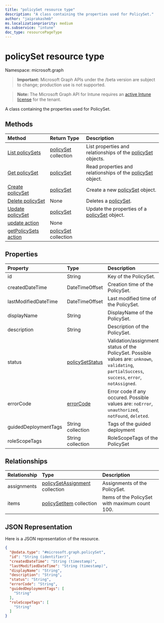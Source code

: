 ```yaml
---
title: "policySet resource type"
description: "A class containing the properties used for PolicySet."
author: "jaiprakashmb"
ms.localizationpriority: medium
ms.subservice: "intune"
doc_type: resourcePageType
---
```


# policySet resource type

Namespace: microsoft.graph

> **Important:** Microsoft Graph APIs under the /beta version are subject to change; production use is not supported.

> **Note:** The Microsoft Graph API for Intune requires an [active Intune license](https://go.microsoft.com/fwlink/?linkid=839381) for the tenant.

A class containing the properties used for PolicySet.

## Methods
|Method|Return Type|Description|
|:---|:---|:---|
|[List policySets](../api/intune-policyset-policyset-list.md)|[policySet](../resources/intune-policyset-policyset.md) collection|List properties and relationships of the [policySet](../resources/intune-policyset-policyset.md) objects.|
|[Get policySet](../api/intune-policyset-policyset-get.md)|[policySet](../resources/intune-policyset-policyset.md)|Read properties and relationships of the [policySet](../resources/intune-policyset-policyset.md) object.|
|[Create policySet](../api/intune-policyset-policyset-create.md)|[policySet](../resources/intune-policyset-policyset.md)|Create a new [policySet](../resources/intune-policyset-policyset.md) object.|
|[Delete policySet](../api/intune-policyset-policyset-delete.md)|None|Deletes a [policySet](../resources/intune-policyset-policyset.md).|
|[Update policySet](../api/intune-policyset-policyset-update.md)|[policySet](../resources/intune-policyset-policyset.md)|Update the properties of a [policySet](../resources/intune-policyset-policyset.md) object.|
|[update action](../api/intune-policyset-policyset-update.md)|None||
|[getPolicySets action](../api/intune-policyset-policyset-getpolicysets.md)|[policySet](../resources/intune-policyset-policyset.md) collection||

## Properties
|Property|Type|Description|
|:---|:---|:---|
|id|String|Key of the PolicySet.|
|createdDateTime|DateTimeOffset|Creation time of the PolicySet.|
|lastModifiedDateTime|DateTimeOffset|Last modified time of the PolicySet.|
|displayName|String|DisplayName of the PolicySet.|
|description|String|Description of the PolicySet.|
|status|[policySetStatus](../resources/intune-policyset-policysetstatus.md)|Validation/assignment status of the PolicySet. Possible values are: `unknown`, `validating`, `partialSuccess`, `success`, `error`, `notAssigned`.|
|errorCode|[errorCode](../resources/intune-policyset-errorcode.md)|Error code if any occured. Possible values are: `noError`, `unauthorized`, `notFound`, `deleted`.|
|guidedDeploymentTags|String collection|Tags of the guided deployment|
|roleScopeTags|String collection|RoleScopeTags of the PolicySet|

## Relationships
|Relationship|Type|Description|
|:---|:---|:---|
|assignments|[policySetAssignment](../resources/intune-policyset-policysetassignment.md) collection|Assignments of the PolicySet.|
|items|[policySetItem](../resources/intune-policyset-policysetitem.md) collection|Items of the PolicySet with maximum count 100.|

## JSON Representation
Here is a JSON representation of the resource.
<!-- {
  "blockType": "resource",
  "keyProperty": "id",
  "@odata.type": "microsoft.graph.policySet"
}
-->
``` json
{
  "@odata.type": "#microsoft.graph.policySet",
  "id": "String (identifier)",
  "createdDateTime": "String (timestamp)",
  "lastModifiedDateTime": "String (timestamp)",
  "displayName": "String",
  "description": "String",
  "status": "String",
  "errorCode": "String",
  "guidedDeploymentTags": [
    "String"
  ],
  "roleScopeTags": [
    "String"
  ]
}
```
